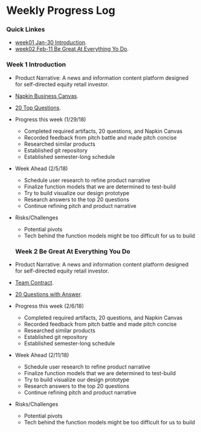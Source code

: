 # Weekly Progress Log

### Quick Linkes
- [week01 Jan-30 Introduction](#week-1-introduction).
- [week02 Feb-11 Be Great At Everything Yo Do](#week-2-be-great-at-everything-you-do).

### Week 1 Introduction
- Product Narrative: A news and information content platform designed for self-directed equity retail investor.
- [Napkin Business Canvas](https://docs.google.com/document/d/1Iew2yLb5J71DLXwsR7ixzCkxphyB_lheAxr80UwJEbc/edit?usp=sharing).
- [20 Top Questions](https://docs.google.com/document/d/1btrs6M-PB5BxFAJ9RovT-VXU55-6pOOMLuFmJjFfyCY/edit?usp=sharing).
  
- Progress this week (1/29/18)
  - Completed required artifacts, 20 questions, and Napkin Canvas
  - Recorded feedback from pitch battle and made pitch concise
  - Researched similar products
  - Established git repository 
  - Established semester-long schedule 
- Week Ahead (2/5/18)
  - Schedule user research to refine product narrative
  - Finalize function models that we are determined to test-build 
  - Try to build visualize our design prototype 
  - Research answers to the top 20 questions
  - Continue refining pitch and product narrative
- Risks/Challenges
  - Potential pivots
  - Tech behind the function models might be too difficult for us to build
  
  ### Week 2 Be Great At Everything You Do
- Product Narrative: A news and information content platform designed for self-directed equity retail investor.
- [Team Contract](https://docs.google.com/document/d/1w7ALPKUZFpAIphwM4LaiszpA1Hx7LQKwsqINTEY72NA/edit?usp=sharing).
- [20 Questions with Answer](https://docs.google.com/document/d/1btrs6M-PB5BxFAJ9RovT-VXU55-6pOOMLuFmJjFfyCY/edit?usp=sharing).
  
- Progress this week (2/6/18)
  - Completed required artifacts, 20 questions, and Napkin Canvas
  - Recorded feedback from pitch battle and made pitch concise
  - Researched similar products
  - Established git repository 
  - Established semester-long schedule 
- Week Ahead (2/11/18)
  - Schedule user research to refine product narrative
  - Finalize function models that we are determined to test-build 
  - Try to build visualize our design prototype 
  - Research answers to the top 20 questions
  - Continue refining pitch and product narrative
- Risks/Challenges
  - Potential pivots
  - Tech behind the function models might be too difficult for us to build
